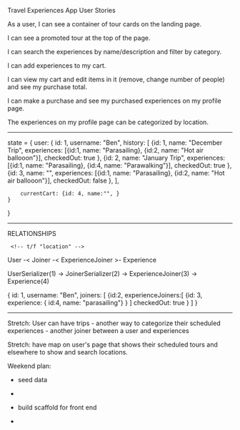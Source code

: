 Travel Experiences App User Stories

As a user, I can see a container of tour cards on the landing page.

I can see a promoted tour at the top of the page.

I can search the experiences by name/description and filter by category.

I can add experiences to my cart.

I can view my cart and edit items in it (remove, change number of people) and see my purchase total.

I can make a purchase and see my purchased experiences on my profile page.

The experiences on  my profile page can be categorized by location.

------------------------------------------------------

state = {
    user: {
        id: 1, 
        username: "Ben",
        history: [
            {id: 1, name: "December Trip", 
                experiences: [{id:1, name: "Parasailing}, {id:2, name: "Hot air ballooon"}],
                checkedOut: true
            },
             {id: 2, name: "January Trip", 
                experiences: [{id:1, name: "Parasailing}, {id:4, name: "Parawalking"}],
                checkedOut: true
            },
            {id: 3, name: "", 
                experiences: [{id:1, name: "Parasailing}, {id:2, name: "Hot air ballooon"}],
                checkedOut: false
            },
        ],

        currentCart: {id: 4, name:"", }
    }
}

---------------------------------------------------------------------------------
RELATIONSHIPS

     <!-- t/f "location" -->
<!-- user -< esperiencejoiner >- experience -->


User -< Joiner -< ExperienceJoiner >- Experience

UserSerializer(1) -> JoinerSerializer(2) -> ExperienceJoiner(3) -> Experience(4)

{   id: 1,
    username: "Ben",
    joiners: [
        {id:2, experienceJoiners:[
            {id: 3, experience: {
                id:4, name: "parasailing"}
                }
            ]
        checkedOut: true
        }
    ]
}

-----------------------

Stretch: User can have trips - another way to categorize their scheduled experiences - another joiner between a user and experiences

Stretch: have map on user's page that shows their scheduled tours and elsewhere to show and search locations.



Weekend plan:

- seed data

- 

- build scaffold for front end

- 